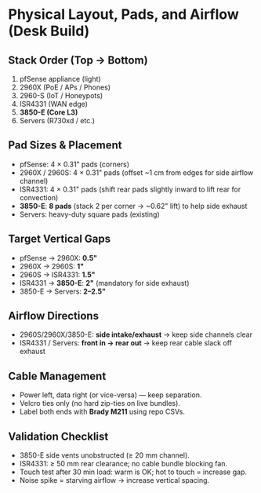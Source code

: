 # Physical Layout, Pads, and Airflow (Desk Build)

## Stack Order (Top → Bottom)
1. pfSense appliance (light)
2. 2960X (PoE / APs / Phones)
3. 2960-S (IoT / Honeypots)
4. ISR4331 (WAN edge)
5. **3850-E (Core L3)**
6. Servers (R730xd / etc.)

## Pad Sizes & Placement
- pfSense: 4 × 0.31" pads (corners)
- 2960X / 2960S: 4 × 0.31" pads (offset ~1 cm from edges for side airflow channel)
- ISR4331: 4 × 0.31" pads (shift rear pads slightly inward to lift rear for convection)
- **3850-E**: **8 pads** (stack 2 per corner → ~0.62" lift) to help side exhaust
- Servers: heavy-duty square pads (existing)

## Target Vertical Gaps
- pfSense → 2960X: **0.5"**
- 2960X → 2960S: **1"**
- 2960S → ISR4331: **1.5"**
- ISR4331 → **3850-E**: **2"** (mandatory for side exhaust)
- 3850-E → Servers: **2–2.5"**

## Airflow Directions
- 2960S/2960X/3850-E: **side intake/exhaust** → keep side channels clear
- ISR4331 / Servers: **front in → rear out** → keep rear cable slack off exhaust

## Cable Management
- Power left, data right (or vice-versa) — keep separation.
- Velcro ties only (no hard zip-ties on live bundles).
- Label both ends with **Brady M211** using repo CSVs.

## Validation Checklist
- 3850-E side vents unobstructed (≥ 20 mm channel).
- ISR4331: ≥ 50 mm rear clearance; no cable bundle blocking fan.
- Touch test after 30 min load: warm is OK; hot to touch = increase gap.
- Noise spike = starving airflow → increase vertical spacing.

